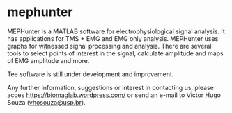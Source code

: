 mephunter
=========

MEPHunter is a MATLAB software for electrophysiological signal analysis. It has applications for TMS + EMG and EMG only analysis. MEPHunter uses graphs for witnessed signal processing and analysis. There are several tools to select points of interest in the signal, calculate amplitude and maps of EMG amplitude and more.

Tee software is still under development and improvement.

Any further information, suggestions or interest in contacting us, please acces https://biomaglab.wordpress.com/ or send an e-mail to Victor Hugo Souza (vhosouza@usp.br).
